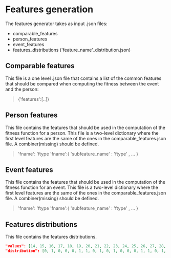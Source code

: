 # Features generation

The features generator takes as input .json files:

- comparable_features
- person_features
- event_features
- features_distributions ('feature_name'\_distribution.json)

## Comparable features

This file is a one level .json file that contains a list of the common features that should be compared when computing the fitness between the event and the person:

> {'features':[..]}

## Person features

This file contains the features that should be used in the computation of the fitness function for a person. This file is a two-level dictionary where the first level features are the same of the ones in the comparable_features.json file. A combiner(missing) should be defined.

> 'fname': 'ftype
> 'fname':{ 'subfeature_name' : 'ftype' , ... }

## Event features

This file contains the features that should be used in the computation of the fitness function for an event. This file is a two-level dictionary where the first level features are the same of the ones in the comparable_features.json file. A combiner(missing) should be defined.

> 'fname': 'ftype
> 'fname':{ 'subfeature_name' : 'ftype' , ... }

## Features distributions

This file contains the features distributions.

````json
"values": [14, 15, 16, 17, 18, 19, 20, 21, 22, 23, 24, 25, 26, 27, 28, 29, 30, 31, 32, 33, 34],
"distribution": [0, 1, 0, 0, 0, 1, 1, 0, 1, 0, 1, 0, 0, 0, 1, 1, 0, 1, 0, 1] ```
````
